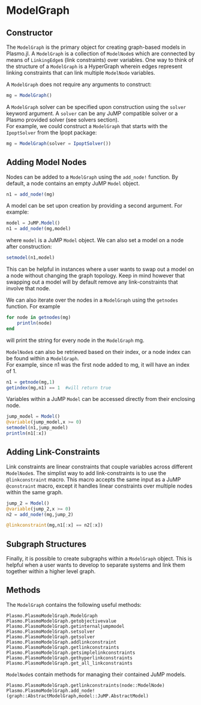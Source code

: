 # ModelGraph

## Constructor
The `ModelGraph` is the primary object for creating graph-based models in Plasmo.jl.  A `ModelGraph` is a collection of `ModelNode`s
which are connected by means of `LinkingEdge`s (link constraints) over variables.  One way to think of the structure of a `ModelGraph` is a HyperGraph wherein edges represent linking constraints
that can link multiple `ModelNode` variables.

A `ModelGraph` does not require any arguments to construct:

```julia
mg = ModelGraph()
```

A `ModelGraph` solver can be specified upon construction using the `solver` keyword argument.  A `solver` can be any JuMP compatible solver or a Plasmo provided solver (see solvers section).  
For example, we could construct a
`ModelGraph` that starts with the `IpoptSolver` from the Ipopt package:

```julia
mg = ModelGraph(solver = IpoptSolver())
```

## Adding Model Nodes
Nodes can be added to a `ModelGraph` using the `add_node!` function.  By default, a node contains an empty JuMP `Model` object.

```julia
n1 = add_node!(mg)
```

A model can be set upon creation by providing a second argument.  For example:

```julia
model = JuMP.Model()
n1 = add_node!(mg,model)
```
where `model` is a JuMP `Model` object.  We can also set a model on a node after construction:

```julia
setmodel(n1,model)
```
This can be helpful in instances where a user wants to swap out a model on a node without changing the graph topology.  Keep in mind however that swapping out
a model will by default remove any link-constraints that involve that node.

We can also iterate over the nodes in a `ModelGraph` using the `getnodes` function.  For example

```julia
for node in getnodes(mg)
    println(node)
end
```
will print the string for every node in the `ModelGraph` mg.  

`ModelNode`s can also be retrieved based on their index, or a node index can be found within a `ModelGraph`.  
For example, since n1 was the first node added to mg, it will have an index of 1.

```julia
n1 = getnode(mg,1)
getindex(mg,n1) == 1  #will return true
```

Variables within a JuMP `Model` can be accessed directly from their enclosing node.  

```julia
jump_model = Model()
@variable(jump_model,x >= 0)
setmodel(n1,jump_model)
println(n1[:x])  
```

## Adding Link-Constraints

Link constraints are linear constraints that couple variables across different `ModelNode`s.  The simplist way to add link-constraints
is to use the `@linkconstraint` macro.  This macro accepts the same input as a JuMP `@constraint` macro, except it
handles linear constraints over multiple nodes within the same graph.

```julia
jump_2 = Model()
@variable(jump_2,x >= 0)
n2 = add_node!(mg,jump_2)

@linkconstraint(mg,n1[:x] == n2[:x])
```


## Subgraph Structures

Finally, it is possible to create subgraphs within a `ModelGraph` object.  This is helpful when a user wants to develop to separate systems and link them together within
a higher level graph.


## Methods
The `ModelGraph` contains the following useful methods:

```@docs
Plasmo.PlasmoModelGraph.ModelGraph
Plasmo.PlasmoModelGraph.getobjectivevalue
Plasmo.PlasmoModelGraph.getinternaljumpmodel
Plasmo.PlasmoModelGraph.setsolver
Plasmo.PlasmoModelGraph.getsolver
Plasmo.PlasmoModelGraph.addlinkconstraint
Plasmo.PlasmoModelGraph.getlinkconstraints
Plasmo.PlasmoModelGraph.getsimplelinkconstraints
Plasmo.PlasmoModelGraph.gethyperlinkconstraints
Plasmo.PlasmoModelGraph.get_all_linkconstraints
```

`ModelNode`s contain methods for managing their contained JuMP models.

```@docs
Plasmo.PlasmoModelGraph.getlinkconstraints(node::ModelNode)
Plasmo.PlasmoModelGraph.add_node!(graph::AbstractModelGraph,model::JuMP.AbstractModel)
```
